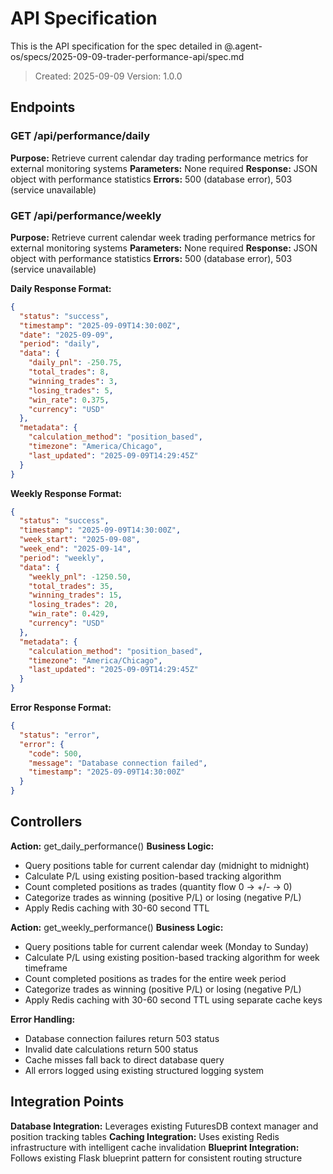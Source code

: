 # API Specification

This is the API specification for the spec detailed in @.agent-os/specs/2025-09-09-trader-performance-api/spec.md

> Created: 2025-09-09
> Version: 1.0.0

## Endpoints

### GET /api/performance/daily

**Purpose:** Retrieve current calendar day trading performance metrics for external monitoring systems
**Parameters:** None required
**Response:** JSON object with performance statistics
**Errors:** 500 (database error), 503 (service unavailable)

### GET /api/performance/weekly

**Purpose:** Retrieve current calendar week trading performance metrics for external monitoring systems
**Parameters:** None required
**Response:** JSON object with performance statistics
**Errors:** 500 (database error), 503 (service unavailable)

**Daily Response Format:**
```json
{
  "status": "success",
  "timestamp": "2025-09-09T14:30:00Z",
  "date": "2025-09-09",
  "period": "daily",
  "data": {
    "daily_pnl": -250.75,
    "total_trades": 8,
    "winning_trades": 3,
    "losing_trades": 5,
    "win_rate": 0.375,
    "currency": "USD"
  },
  "metadata": {
    "calculation_method": "position_based",
    "timezone": "America/Chicago",
    "last_updated": "2025-09-09T14:29:45Z"
  }
}
```

**Weekly Response Format:**
```json
{
  "status": "success",
  "timestamp": "2025-09-09T14:30:00Z",
  "week_start": "2025-09-08",
  "week_end": "2025-09-14",
  "period": "weekly",
  "data": {
    "weekly_pnl": -1250.50,
    "total_trades": 35,
    "winning_trades": 15,
    "losing_trades": 20,
    "win_rate": 0.429,
    "currency": "USD"
  },
  "metadata": {
    "calculation_method": "position_based",
    "timezone": "America/Chicago",
    "last_updated": "2025-09-09T14:29:45Z"
  }
}
```

**Error Response Format:**
```json
{
  "status": "error",
  "error": {
    "code": 500,
    "message": "Database connection failed",
    "timestamp": "2025-09-09T14:30:00Z"
  }
}
```

## Controllers

**Action:** get_daily_performance()
**Business Logic:** 
- Query positions table for current calendar day (midnight to midnight)
- Calculate P/L using existing position-based tracking algorithm
- Count completed positions as trades (quantity flow 0 → +/- → 0)
- Categorize trades as winning (positive P/L) or losing (negative P/L)
- Apply Redis caching with 30-60 second TTL

**Action:** get_weekly_performance()
**Business Logic:**
- Query positions table for current calendar week (Monday to Sunday)
- Calculate P/L using existing position-based tracking algorithm for week timeframe
- Count completed positions as trades for the entire week period
- Categorize trades as winning (positive P/L) or losing (negative P/L)
- Apply Redis caching with 30-60 second TTL using separate cache keys

**Error Handling:**
- Database connection failures return 503 status
- Invalid date calculations return 500 status  
- Cache misses fall back to direct database query
- All errors logged using existing structured logging system

## Integration Points

**Database Integration:** Leverages existing FuturesDB context manager and position tracking tables
**Caching Integration:** Uses existing Redis infrastructure with intelligent cache invalidation
**Blueprint Integration:** Follows existing Flask blueprint pattern for consistent routing structure